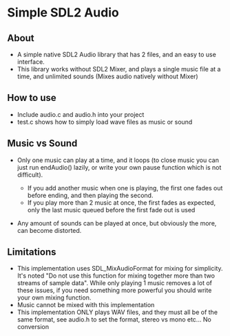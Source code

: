 # Simple SDL2 Audio

## About

* A simple native SDL2 Audio library that has 2 files, and an easy to use interface.
* This library works without SDL2 Mixer, and plays a single music file at a time, and unlimited sounds (Mixes audio natively without Mixer)

## How to use

* Include audio.c and audio.h into your project
* test.c shows how to simply load wave files as music or sound

## Music vs Sound

* Only one music can play at a time, and it loops (to close music you can just run endAudio() lazily, or write your own pause function which is not difficult).
   * If you add another music when one is playing, the first one fades out before ending, and then playing the second.
   * If you play more than 2 music at once, the first fades as expected, only the last music queued before the first fade out is used

* Any amount of sounds can be played at once, but obviously the more, can become distorted.

## Limitations

* This implementation uses SDL_MixAudioFormat for mixing for simplicity. It's noted "Do not use this function for mixing together more than two streams of sample data". While only playing 1 music removes a lot of these issues, if you need something more powerful you should write your own mixing function.
* Music cannot be mixed with this implementation
* This implementation ONLY plays WAV files, and they must all be of the same format, see audio.h to set the format, stereo vs mono etc... No conversion
